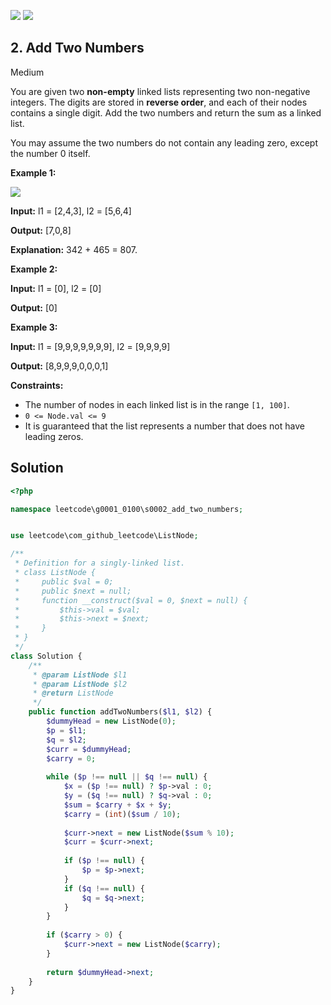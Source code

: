 [![](https://img.shields.io/github/stars/LeetCode-in-Ruby/LeetCode-in-Ruby?label=Stars&style=flat-square)](https://github.com/LeetCode-in-Ruby/LeetCode-in-Ruby)
[![](https://img.shields.io/github/forks/LeetCode-in-Ruby/LeetCode-in-Ruby?label=Fork%20me%20on%20GitHub%20&style=flat-square)](https://github.com/LeetCode-in-Ruby/LeetCode-in-Ruby/fork)

## 2\. Add Two Numbers

Medium

You are given two **non-empty** linked lists representing two non-negative integers. The digits are stored in **reverse order**, and each of their nodes contains a single digit. Add the two numbers and return the sum as a linked list.

You may assume the two numbers do not contain any leading zero, except the number 0 itself.

**Example 1:**

![](https://assets.leetcode.com/uploads/2020/10/02/addtwonumber1.jpg)

**Input:** l1 = [2,4,3], l2 = [5,6,4]

**Output:** [7,0,8]

**Explanation:** 342 + 465 = 807. 

**Example 2:**

**Input:** l1 = [0], l2 = [0]

**Output:** [0] 

**Example 3:**

**Input:** l1 = [9,9,9,9,9,9,9], l2 = [9,9,9,9]

**Output:** [8,9,9,9,0,0,0,1] 

**Constraints:**

*   The number of nodes in each linked list is in the range `[1, 100]`.
*   `0 <= Node.val <= 9`
*   It is guaranteed that the list represents a number that does not have leading zeros.

## Solution

```php
<?php

namespace leetcode\g0001_0100\s0002_add_two_numbers;


use leetcode\com_github_leetcode\ListNode;

/**
 * Definition for a singly-linked list.
 * class ListNode {
 *     public $val = 0;
 *     public $next = null;
 *     function __construct($val = 0, $next = null) {
 *         $this->val = $val;
 *         $this->next = $next;
 *     }
 * }
 */
class Solution {
    /**
     * @param ListNode $l1
     * @param ListNode $l2
     * @return ListNode
     */
    public function addTwoNumbers($l1, $l2) {
        $dummyHead = new ListNode(0);
        $p = $l1;
        $q = $l2;
        $curr = $dummyHead;
        $carry = 0;
        
        while ($p !== null || $q !== null) {
            $x = ($p !== null) ? $p->val : 0;
            $y = ($q !== null) ? $q->val : 0;
            $sum = $carry + $x + $y;
            $carry = (int)($sum / 10);
            
            $curr->next = new ListNode($sum % 10);
            $curr = $curr->next;
            
            if ($p !== null) {
                $p = $p->next;
            }
            if ($q !== null) {
                $q = $q->next;
            }
        }
        
        if ($carry > 0) {
            $curr->next = new ListNode($carry);
        }
        
        return $dummyHead->next;
    }
}
```